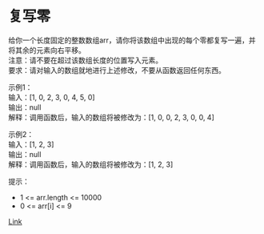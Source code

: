 <h1>复写零</h1>

给你一个长度固定的整数数组arr，请你将该数组中出现的每个零都复写一遍，并将其余的元素向右平移。</br>
注意：请不要在超过该数组长度的位置写入元素。</br>
要求：请对输入的数组就地进行上述修改，不要从函数返回任何东西。</br>

示例1：</br>
输入：[1, 0, 2, 3, 0, 4, 5, 0]</br>
输出：null</br>
解释：调用函数后，输入的数组将被修改为：[1, 0, 0, 2, 3, 0, 0, 4]</br>

示例2：</br>
输入：[1, 2, 3]</br>
输出：null</br>
解释：调用函数后，输入的数组将被修改为：[1, 2, 3]</br>

提示：
- 1 <= arr.length <= 10000
- 0 <= arr[i] <= 9

[Link](https://leetcode.cn/problems/duplicate-zeros/)